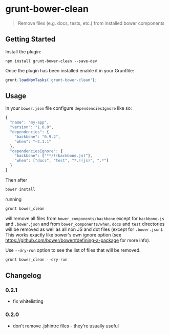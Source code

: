 # grunt-bower-clean

> Remove files (e.g. docs, tests, etc.) from installed bower components

## Getting Started

Install the plugin:

```shell
npm install grunt-bower-clean --save-dev
```

Once the plugin has been installed enable it in your Gruntfile:

```js
grunt.loadNpmTasks('grunt-bower-clean');
```

## Usage

In your `bower.json` file configure `dependenciesIgnore` like so:

```js
{
  "name": "my-app",
  "version": "1.0.0",
  "dependencies": {
    "backbone": "0.9.2",
    "when": "~2.1.1"
  },
  "dependenciesIgnore": {
    "backbone": ["**/!(backbone.js)"],
    "when": ["docs", "test", "*.!(js)", ".*"]
  }
}
```

Then after

```js
bower install
```

running

```js
grunt bower_clean
```

will remove all files from `bower_components/backbone` except for `backbone.js` and `.bower.json` and from `bower_components/when`, `docs` and `test` directories will be removed as well as all non JS and dot files (except for `.bower.json`). This works exactly like bower's own ignore option (see https://github.com/bower/bower#defining-a-package for more info).

Use `--dry-run` option to see the list of files that will be removed.

```js
grunt bower_clean --dry-run
```

## Changelog

### 0.2.1

* fix whitelisting

### 0.2.0

* don't remove .jshintrc files - they're usually useful

